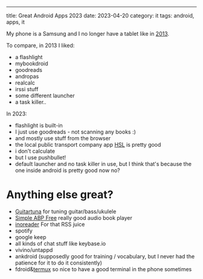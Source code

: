 ---
title: Great Android Apps 2023
date: 2023-04-20
category: it
tags: android, apps, it

My phone is a Samsung and I no longer have a tablet like in [2013](https://guldmyr.com/great-android-apps).

To compare, in 2013 I liked:
 - a flashlight
 - mybookdroid
 - goodreads
 - andropas
 - realcalc
 - irssi stuff
 - some different launcher
 - a task killer..


In 2023:
 - flashlight is built-in
 - I just use goodreads - not scanning any books :)
 - and mostly use stuff from the browser
 - the local public transport company app [HSL](https://play.google.com/store/apps/details?id=fi.hsl.app) is pretty good
 - i don't calculate
 - but I use pushbullet!
 - default launcher and no task killer in use, but I think that's because the one inside android is pretty good now no?


Anything else great?
==

 - [Guitartuna](https://play.google.com/store/apps/details?id=com.ovelin.guitartuna) for tuning guitar/bass/ukulele
 - [Simple ABP Free](https://play.google.com/store/apps/details?id=mdmt.sabp.free) really good audio book player
 - [inoreader](https://inoreader.com/) For that RSS juice
 - spotify 
 - google keep
 - all kinds of chat stuff like keybase.io
 - vivino/untappd
 - ankdroid (supposedly good for training / vocabulary, but I never had the patience for it to do it consistently)
 - fdroid&[termux](https://f-droid.org/packages/com.termux/) so nice to have a good terminal in the phone sometimes
